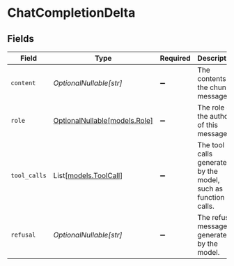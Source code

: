 # ChatCompletionDelta


## Fields

| Field                                                          | Type                                                           | Required                                                       | Description                                                    |
| -------------------------------------------------------------- | -------------------------------------------------------------- | -------------------------------------------------------------- | -------------------------------------------------------------- |
| `content`                                                      | *OptionalNullable[str]*                                        | :heavy_minus_sign:                                             | The contents of the chunk message.                             |
| `role`                                                         | [OptionalNullable[models.Role]](../models/role.md)             | :heavy_minus_sign:                                             | The role of the author of this message.                        |
| `tool_calls`                                                   | List[[models.ToolCall](../models/toolcall.md)]                 | :heavy_minus_sign:                                             | The tool calls generated by the model, such as function calls. |
| `refusal`                                                      | *OptionalNullable[str]*                                        | :heavy_minus_sign:                                             | The refusal message generated by the model.                    |